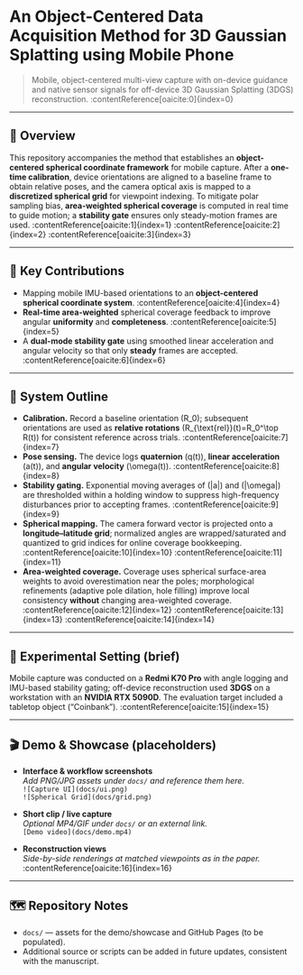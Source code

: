 # An Object-Centered Data Acquisition Method for 3D Gaussian Splatting using Mobile Phone

> Mobile, object-centered multi-view capture with on-device guidance and native sensor signals for off-device 3D Gaussian Splatting (3DGS) reconstruction. :contentReference[oaicite:0]{index=0}

---

## 🔎 Overview
This repository accompanies the method that establishes an **object-centered spherical coordinate framework** for mobile capture. After a **one-time calibration**, device orientations are aligned to a baseline frame to obtain relative poses, and the camera optical axis is mapped to a **discretized spherical grid** for viewpoint indexing. To mitigate polar sampling bias, **area-weighted spherical coverage** is computed in real time to guide motion; a **stability gate** ensures only steady-motion frames are used. :contentReference[oaicite:1]{index=1} :contentReference[oaicite:2]{index=2} :contentReference[oaicite:3]{index=3}

---

## 🧭 Key Contributions
- Mapping mobile IMU-based orientations to an **object-centered spherical coordinate system**. :contentReference[oaicite:4]{index=4}  
- **Real-time area-weighted** spherical coverage feedback to improve angular **uniformity** and **completeness**. :contentReference[oaicite:5]{index=5}  
- A **dual-mode stability gate** using smoothed linear acceleration and angular velocity so that only **steady** frames are accepted. :contentReference[oaicite:6]{index=6}

---

## 🧩 System Outline
- **Calibration.** Record a baseline orientation \(R_0\); subsequent orientations are used as **relative rotations** \(R_{\text{rel}}(t)=R_0^\top R(t)\) for consistent reference across trials. :contentReference[oaicite:7]{index=7}  
- **Pose sensing.** The device logs **quaternion** \(q(t)\), **linear acceleration** \(a(t)\), and **angular velocity** \(\omega(t)\). :contentReference[oaicite:8]{index=8}  
- **Stability gating.** Exponential moving averages of \(\|a\|\) and \(\|\omega\|\) are thresholded within a holding window to suppress high-frequency disturbances prior to accepting frames. :contentReference[oaicite:9]{index=9}  
- **Spherical mapping.** The camera forward vector is projected onto a **longitude–latitude grid**; normalized angles are wrapped/saturated and quantized to grid indices for online coverage bookkeeping. :contentReference[oaicite:10]{index=10} :contentReference[oaicite:11]{index=11}  
- **Area-weighted coverage.** Coverage uses spherical surface-area weights to avoid overestimation near the poles; morphological refinements (adaptive pole dilation, hole filling) improve local consistency **without** changing area-weighted coverage. :contentReference[oaicite:12]{index=12} :contentReference[oaicite:13]{index=13} :contentReference[oaicite:14]{index=14}

---

## 🧪 Experimental Setting (brief)
Mobile capture was conducted on a **Redmi K70 Pro** with angle logging and IMU-based stability gating; off-device reconstruction used **3DGS** on a workstation with an **NVIDIA RTX 5090D**. The evaluation target included a tabletop object (“Coinbank”). :contentReference[oaicite:15]{index=15}

---

## 🎬 Demo & Showcase (placeholders)

- **Interface & workflow screenshots**  
  *Add PNG/JPG assets under `docs/` and reference them here.*  
  `![Capture UI](docs/ui.png)`  
  `![Spherical Grid](docs/grid.png)`

- **Short clip / live capture**  
  *Optional MP4/GIF under `docs/` or an external link.*  
  `[Demo video](docs/demo.mp4)`

- **Reconstruction views**  
  *Side-by-side renderings at matched viewpoints as in the paper.* :contentReference[oaicite:16]{index=16}

---

## 🗺️ Repository Notes
- `docs/` — assets for the demo/showcase and GitHub Pages (to be populated).  
- Additional source or scripts can be added in future updates, consistent with the manuscript.

